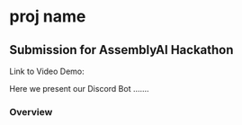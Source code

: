 # proj name

## Submission for AssemblyAI Hackathon
Link to Video Demo: 

Here we present our Discord Bot .......

### Overview

